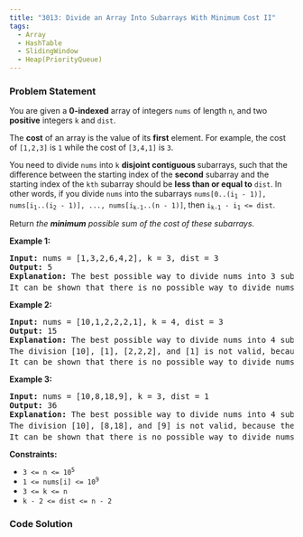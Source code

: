 ```yaml
---
title: "3013: Divide an Array Into Subarrays With Minimum Cost II"
tags:
  - Array
  - HashTable
  - SlidingWindow
  - Heap(PriorityQueue)
---
```

### Problem Statement

<p>You are given a <strong>0-indexed</strong> array of integers <code>nums</code> of length <code>n</code>, and two <strong>positive</strong> integers <code>k</code> and <code>dist</code>.</p>

<p>The <strong>cost</strong> of an array is the value of its <strong>first</strong> element. For example, the cost of <code>[1,2,3]</code> is <code>1</code> while the cost of <code>[3,4,1]</code> is <code>3</code>.</p>

<p>You need to divide <code>nums</code> into <code>k</code> <strong>disjoint contiguous </strong><span data-keyword="subarray-nonempty">subarrays</span>, such that the difference between the starting index of the <strong>second</strong> subarray and the starting index of the <code>kth</code> subarray should be <strong>less than or equal to</strong> <code>dist</code>. In other words, if you divide <code>nums</code> into the subarrays <code>nums[0..(i<sub>1</sub> - 1)], nums[i<sub>1</sub>..(i<sub>2</sub> - 1)], ..., nums[i<sub>k-1</sub>..(n - 1)]</code>, then <code>i<sub>k-1</sub> - i<sub>1</sub> &lt;= dist</code>.</p>

<p>Return <em>the <strong>minimum</strong> possible sum of the cost of these</em> <em>subarrays</em>.</p>


<p><strong class="example">Example 1:</strong></p>

<pre>
<strong>Input:</strong> nums = [1,3,2,6,4,2], k = 3, dist = 3
<strong>Output:</strong> 5
<strong>Explanation:</strong> The best possible way to divide nums into 3 subarrays is: [1,3], [2,6,4], and [2]. This choice is valid because i<sub>k-1</sub> - i<sub>1</sub> is 5 - 2 = 3 which is equal to dist. The total cost is nums[0] + nums[2] + nums[5] which is 1 + 2 + 2 = 5.
It can be shown that there is no possible way to divide nums into 3 subarrays at a cost lower than 5.
</pre>

<p><strong class="example">Example 2:</strong></p>

<pre>
<strong>Input:</strong> nums = [10,1,2,2,2,1], k = 4, dist = 3
<strong>Output:</strong> 15
<strong>Explanation:</strong> The best possible way to divide nums into 4 subarrays is: [10], [1], [2], and [2,2,1]. This choice is valid because i<sub>k-1</sub> - i<sub>1</sub> is 3 - 1 = 2 which is less than dist. The total cost is nums[0] + nums[1] + nums[2] + nums[3] which is 10 + 1 + 2 + 2 = 15.
The division [10], [1], [2,2,2], and [1] is not valid, because the difference between i<sub>k-1</sub> and i<sub>1</sub> is 5 - 1 = 4, which is greater than dist.
It can be shown that there is no possible way to divide nums into 4 subarrays at a cost lower than 15.
</pre>

<p><strong class="example">Example 3:</strong></p>

<pre>
<strong>Input:</strong> nums = [10,8,18,9], k = 3, dist = 1
<strong>Output:</strong> 36
<strong>Explanation:</strong> The best possible way to divide nums into 4 subarrays is: [10], [8], and [18,9]. This choice is valid because i<sub>k-1</sub> - i<sub>1</sub> is 2 - 1 = 1 which is equal to dist.The total cost is nums[0] + nums[1] + nums[2] which is 10 + 8 + 18 = 36.
The division [10], [8,18], and [9] is not valid, because the difference between i<sub>k-1</sub> and i<sub>1</sub> is 3 - 1 = 2, which is greater than dist.
It can be shown that there is no possible way to divide nums into 3 subarrays at a cost lower than 36.
</pre>


<p><strong>Constraints:</strong></p>

<ul>
	<li><code>3 &lt;= n &lt;= 10<sup>5</sup></code></li>
	<li><code>1 &lt;= nums[i] &lt;= 10<sup>9</sup></code></li>
	<li><code>3 &lt;= k &lt;= n</code></li>
	<li><code>k - 2 &lt;= dist &lt;= n - 2</code></li>
</ul>


### Code Solution

```python

```
